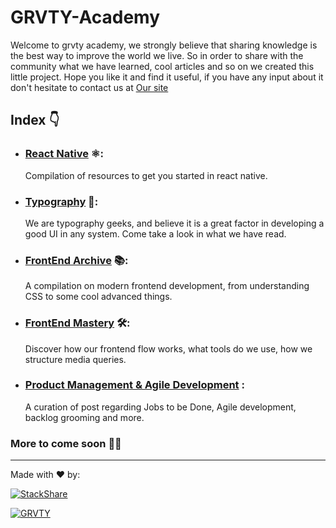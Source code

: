 # GRVTY-Academy

Welcome to grvty academy, we strongly believe that sharing knowledge is the best way to improve the world we live. So in order to share with the community what we have learned, cool articles and so on we created this little project. Hope you like it and find it useful, if you have any input about it don't hesitate to contact us at [Our site](http://grvty.digital/)

## Index 👇

* ### [React Native](https://github.com/grvty-labs/GRVTY-Academy/blob/master/React-native.md) ⚛:
  Compilation of resources to get you started in react native. 

* ### [Typography](https://github.com/grvty-labs/GRVTY-Academy/blob/master/Typography.md) 📗:
  We are typography geeks, and believe it is a great factor in developing a good UI in any system. Come take a look in what we have read.

* ### [FrontEnd Archive](https://github.com/grvty-labs/GRVTY-Academy/blob/master/FrontendArchive.md) 📚:
  A compilation on modern frontend development, from understanding CSS to some cool advanced things. 

* ### [FrontEnd Mastery](https://github.com/grvty-labs/GRVTY-Academy/blob/master/Frontend%20mastery.md) 🛠:
  Discover how our frontend flow works, what tools do we use, how we structure media queries. 
  
* ### [Product Management & Agile Development](https://github.com/grvty-labs/GRVTY-Academy/blob/master/agile.md) :
  A curation of post regarding Jobs to be Done, Agile development, backlog grooming and more.  
  
### More to come soon 🙌🏿




---
Made with ❤️ by:


[![StackShare][stack-shield]][stack-tech]


[![GRVTY][logo]](http://grvty.digital)

[logo]: http://grvty.digital/images/logos/repos-logo-1.png?raw=true "GRVTY"

[stack-shield]: http://img.shields.io/badge/tech-stack-0690fa.svg?style=flat
[stack-tech]: http://stackshare.io/grvty/grvty
